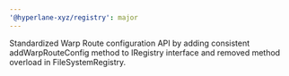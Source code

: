 ```yaml
---
'@hyperlane-xyz/registry': major
---
```


Standardized Warp Route configuration API by adding consistent addWarpRouteConfig method to IRegistry interface and removed method overload in FileSystemRegistry.
